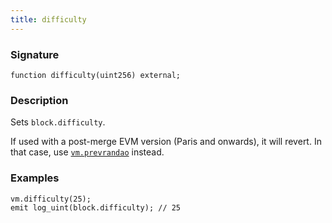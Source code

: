 ```yaml
---
title: difficulty
---
```


### Signature

```solidity
function difficulty(uint256) external;
```

### Description

Sets `block.difficulty`.

If used with a post-merge EVM version (Paris and onwards), it will revert. In that case, use [`vm.prevrandao`][prevrandao] instead.

### Examples

```solidity
vm.difficulty(25);
emit log_uint(block.difficulty); // 25
```

[prevrandao]: ./prevrandao

